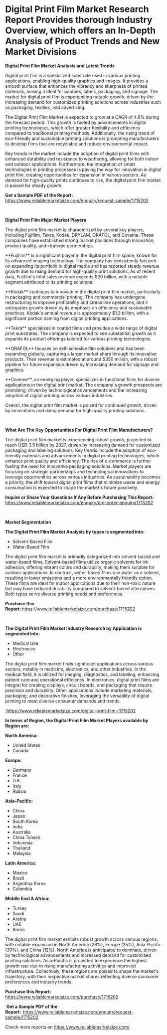<p><h1>Digital Print Film Market Research Report Provides thorough Industry Overview, which offers an In-Depth Analysis of Product Trends and New Market Divisions</h1></p><p><strong>Digital Print Film Market Analysis and Latest Trends</strong></p>
<p><p>Digital print film is a specialized substrate used in various printing applications, enabling high-quality graphics and images. It provides a smooth surface that enhances the vibrancy and sharpness of printed materials, making it ideal for banners, labels, packaging, and signage. The market for digital print film is experiencing notable growth, driven by the increasing demand for customized printing solutions across industries such as packaging, textiles, and advertising.</p><p>The Digital Print Film Market is expected to grow at a CAGR of 4.6% during the forecast period. This growth is fueled by advancements in digital printing technologies, which offer greater flexibility and efficiency compared to traditional printing methods. Additionally, the rising trend of eco-friendly and sustainable printing solutions is prompting manufacturers to develop films that are recyclable and reduce environmental impact.</p><p>Key trends in the market include the adoption of digital print films with enhanced durability and resistance to weathering, allowing for both indoor and outdoor applications. Furthermore, the integration of smart technologies in printing processes is paving the way for innovation in digital print film, creating opportunities for expansion in various sectors. As demand for high-quality prints continues to rise, the digital print film market is poised for steady growth.</p></p>
<p><strong>Get a Sample PDF of the Report:&nbsp;</strong> <a href="https://www.reliablemarketsize.com/enquiry/request-sample/1715202?utm_campaign=3166&utm_medium=2&utm_source=Github&utm_content=ia&utm_term=01042025&utm_id=digital-print-film">https://www.reliablemarketsize.com/enquiry/request-sample/1715202</a></p>
<p>&nbsp;</p>
<p><strong>Digital Print Film Major Market Players</strong></p>
<p><p>The digital print film market is characterized by several key players, including Fujifilm, Tekra, Kodak, DRYLAM, ORAFOL, and Coveme. These companies have established strong market positions through innovation, product quality, and strategic partnerships.</p><p>**Fujifilm** is a significant player in the digital print film space, known for its advanced imaging technology. The company has consistently focused on expanding its portfolio in digital media and has reported steady revenue growth due to rising demand for high-quality print solutions. As of recent data, Fujifilm's total sales revenue exceeds $20 billion, with a notable segment attributed to its printing solutions.</p><p>**Kodak** continues to innovate in the digital print film market, particularly in packaging and commercial printing. The company has undergone restructuring to improve profitability and streamline operations, and it anticipates growth driven by its emphasis on efficiency and sustainable practices. Kodak's annual revenue is approximately $1.3 billion, with a significant portion coming from digital printing applications.</p><p>**Tekra** specializes in coated films and provides a wide range of digital print substrates. The company is expected to see substantial growth as it expands its product offerings tailored for various printing technologies.</p><p>**ORAFOL** focuses on self-adhesive film solutions and has been expanding globally, capturing a larger market share through its innovative products. Their revenue is estimated at around $350 million, with a robust pipeline for future expansion driven by increasing demand for signage and graphics.</p><p>**Coveme**, an emerging player, specializes in functional films for diverse applications in the digital print market. The company's growth prospects are promising, driven by technological advancements and the increasing adoption of digital printing across various industries.</p><p>Overall, the digital print film market is poised for continued growth, driven by innovations and rising demand for high-quality printing solutions.</p></p>
<p>&nbsp;</p>
<p><strong>What Are The Key Opportunities For Digital Print Film Manufacturers?</strong></p>
<p><p>The digital print film market is experiencing robust growth, projected to reach USD 3.5 billion by 2027, driven by increasing demand for customized packaging and labeling solutions. Key trends include the adoption of eco-friendly materials and advancements in digital printing technologies, which enhance print quality and efficiency. The rise of e-commerce is further fueling the need for innovative packaging solutions. Market players are focusing on strategic partnerships and technological innovations to leverage opportunities across various industries. As sustainability becomes a priority, the shift toward digital print films that minimize waste and energy consumption is expected to shape the market's future positively.</p></p>
<p><strong>Inquire or Share Your Questions If Any Before Purchasing This Report:</strong> <a href="https://www.reliablemarketsize.com/enquiry/pre-order-enquiry/1715202?utm_campaign=3166&utm_medium=2&utm_source=Github&utm_content=ia&utm_term=01042025&utm_id=digital-print-film">https://www.reliablemarketsize.com/enquiry/pre-order-enquiry/1715202</a></p>
<p>&nbsp;</p>
<p><strong>Market Segmentation</strong></p>
<p><strong>The Digital Print Film Market Analysis by types is segmented into:</strong></p>
<p><ul><li>Solvent-Based Film</li><li>Water-Based Film</li></ul></p>
<p><p>The digital print film market is primarily categorized into solvent-based and water-based films. Solvent-based films utilize organic solvents for ink adhesion, offering vibrant colors and durability, making them suitable for outdoor applications. In contrast, water-based films use water as a solvent, resulting in lower emissions and a more environmentally friendly option. These films are ideal for indoor applications due to their non-toxic nature but may have reduced durability compared to solvent-based alternatives. Both types serve diverse printing needs and preferences.</p></p>
<p><strong>Purchase this Report:&nbsp;</strong><a href="https://www.reliablemarketsize.com/purchase/1715202?utm_campaign=3166&utm_medium=2&utm_source=Github&utm_content=ia&utm_term=01042025&utm_id=digital-print-film">https://www.reliablemarketsize.com/purchase/1715202</a></p>
<p>&nbsp;</p>
<p><strong>The Digital Print Film Market Industry Research by Application is segmented into:</strong></p>
<p><ul><li>Medical Use</li><li>Electronics</li><li>Other</li></ul></p>
<p><p>The digital print film market finds significant applications across various sectors, notably in medicine, electronics, and other industries. In the medical field, it is utilized for imaging, diagnostics, and labeling, enhancing patient care and operational efficiency. In electronics, digital print films are integral for creating displays, circuit boards, and packaging that require precision and durability. Other applications include marketing materials, packaging, and decorative finishes, leveraging the versatility of digital printing to meet diverse consumer demands and trends.</p></p>
<p><a href="https://www.reliablemarketsize.com/digital-print-film-r1715202?utm_campaign=3166&utm_medium=2&utm_source=Github&utm_content=ia&utm_term=01042025&utm_id=digital-print-film">&nbsp;https://www.reliablemarketsize.com/digital-print-film-r1715202</a></p>
<p><strong>In terms of Region, the Digital Print Film Market Players available by Region are:</strong></p>
<p>
    <p> <strong> North America: </strong>
        <ul>
            <li>United States</li>
            <li>Canada</li>
        </ul>
        </p> 
    <p> <strong> Europe: </strong>
        <ul>
            <li>Germany</li>
            <li>France</li>
            <li>U.K.</li>
            <li>Italy</li>
            <li>Russia</li>
        </ul>
        </p> 
    <p> <strong> Asia-Pacific: </strong>
        <ul>
            <li>China</li>
            <li>Japan</li>
            <li>South Korea</li>
            <li>India</li>
            <li>Australia</li>
            <li>China Taiwan</li>
            <li>Indonesia</li>
            <li>Thailand</li>
            <li>Malaysia</li>
        </ul>
        </p> 
    <p> <strong> Latin America: </strong>
        <ul>
            <li>Mexico</li>
            <li>Brazil</li>
            <li>Argentina Korea</li>
            <li>Colombia</li>
        </ul>
        </p> 
    <p> <strong> Middle East & Africa: </strong>
        <ul>
            <li>Turkey</li>
            <li>Saudi</li>
            <li>Arabia</li>
            <li>UAE</li>
            <li>Korea</li>
        </ul>
    </p>
    </p>
<p><p>The digital print film market exhibits robust growth across various regions, with notable expansion in North America (28%), Europe (25%), Asia-Pacific (30%), and China (12%). North America is anticipated to dominate, driven by technological advancements and increased demand for customized printing solutions. Asia-Pacific is projected to experience the highest growth rate due to rising manufacturing activities and improved infrastructure. Collectively, these regions are poised to shape the market's trajectory, with their respective market shares reflecting diverse consumer preferences and industry trends.</p></p>
<p><strong>Purchase this Report: </strong><a href="https://www.reliablemarketsize.com/purchase/1715202?utm_campaign=3166&utm_medium=2&utm_source=Github&utm_content=ia&utm_term=01042025&utm_id=digital-print-film">https://www.reliablemarketsize.com/purchase/1715202</a></p>
<p>&nbsp;<strong>Get a Sample PDF of the Report:&nbsp;&nbsp;</strong><a href="https://www.reliablemarketsize.com/enquiry/request-sample/1715202?utm_campaign=3166&utm_medium=2&utm_source=Github&utm_content=ia&utm_term=01042025&utm_id=digital-print-film">https://www.reliablemarketsize.com/enquiry/request-sample/1715202</a></p>
<p><strong></strong></p>
<p>Check more reports on <a href="https://www.reliablemarketsize.com/?utm_campaign=3166&utm_medium=2&utm_source=Github&utm_content=ia&utm_term=01042025&utm_id=digital-print-film">https://www.reliablemarketsize.com/</a></p>